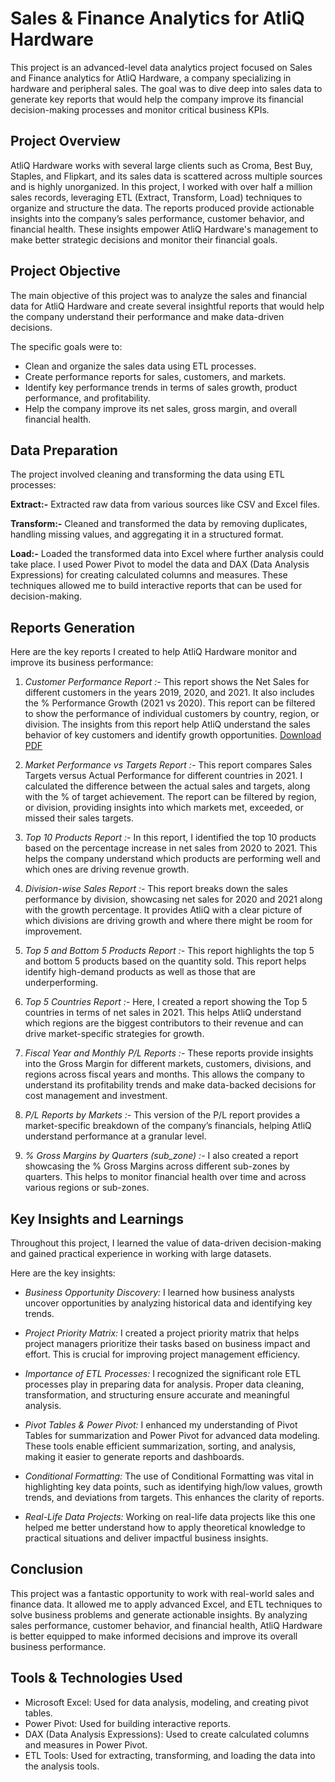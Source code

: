 # Sales & Finance Analytics for AtliQ Hardware
This project is an advanced-level data analytics project focused on Sales and Finance analytics for AtliQ Hardware, a company specializing in hardware and peripheral sales.
The goal was to dive deep into sales data to generate key reports that would help the company improve its financial decision-making processes and monitor critical business KPIs.

## Project Overview

AtliQ Hardware works with several large clients such as Croma, Best Buy, Staples, and Flipkart, and its sales data is scattered across multiple sources and is highly unorganized. 
In this project, I worked with over half a million sales records, leveraging ETL (Extract, Transform, Load) techniques to organize and structure the data. 
The reports produced provide actionable insights into the company’s sales performance, customer behavior, and financial health. 
These insights empower AtliQ Hardware's management to make better strategic decisions and monitor their financial goals.

## Project Objective
The main objective of this project was to analyze the sales and financial data for AtliQ Hardware and create several insightful reports that would help the company understand 
their performance and make data-driven decisions. 

The specific goals were to:

- Clean and organize the sales data using ETL processes.
- Create performance reports for sales, customers, and markets.
- Identify key performance trends in terms of sales growth, product performance, and profitability.
- Help the company improve its net sales, gross margin, and overall financial health.
  
## Data Preparation
The project involved cleaning and transforming the data using ETL processes:

**Extract:-** Extracted raw data from various sources like CSV and Excel files.

**Transform:-** Cleaned and transformed the data by removing duplicates, handling missing values, and aggregating it in a structured format.

**Load:-** Loaded the transformed data into Excel where further analysis could take place.
I used Power Pivot to model the data and DAX (Data Analysis Expressions) for creating calculated columns and measures. 
These techniques allowed me to build interactive reports that can be used for decision-making.

## Reports Generation
Here are the key reports I created to help AtliQ Hardware monitor and improve its business performance:

1. *Customer Performance Report :-*
This report shows the Net Sales for different customers in the years 2019, 2020, and 2021.
It also includes the % Performance Growth (2021 vs 2020). This report can be filtered to show the performance of individual customers by country, region, or division.
The insights from this report help AtliQ understand the sales behavior of key customers and identify growth opportunities.
[Download PDF](./path/to/your/file.pdf)


3. *Market Performance vs Targets Report :-*
This report compares Sales Targets versus Actual Performance for different countries in 2021.
I calculated the difference between the actual sales and targets, along with the % of target achievement. The report can be filtered by  region, or division, providing insights
into which markets met, exceeded, or missed their sales targets.

4. *Top 10 Products Report :-*
In this report, I identified the top 10 products based on the percentage increase in net sales from 2020 to 2021.
This helps the company understand which products are performing well and which ones are driving revenue growth.

5. *Division-wise Sales Report :-*
This report breaks down the sales performance by division, showcasing net sales for 2020 and 2021 along with the growth percentage.
It provides AtliQ with a clear picture of which divisions are driving growth and where there might be room for improvement.

6. *Top 5 and Bottom 5 Products Report :-*
This report highlights the top 5 and bottom 5 products based on the quantity sold.
This report helps identify high-demand products as well as those that are underperforming.

7. *Top 5 Countries Report :-*
Here, I created a report showing the Top 5 countries in terms of net sales in 2021.
This helps AtliQ understand which regions are the biggest contributors to their revenue and can drive market-specific strategies for growth.

8. *Fiscal Year and Monthly P/L Reports :-* These reports provide insights into the Gross Margin for different markets, customers, divisions, and regions across fiscal years and months.
This allows the company to understand its profitability trends and make data-backed decisions for cost management and investment.

9. *P/L Reports by Markets :-* This version of the P/L report provides a market-specific breakdown of the company’s financials, helping AtliQ understand performance at a granular level.

10. *% Gross Margins by Quarters (sub_zone) :-* I also created a report showcasing the % Gross Margins across different sub-zones by quarters. 
This helps to monitor financial health over time and across various regions or sub-zones.

## Key Insights and Learnings
Throughout this project, I learned the value of data-driven decision-making and gained practical experience in working with large datasets.

Here are the key insights:

- *Business Opportunity Discovery:* I learned how business analysts uncover opportunities by analyzing historical data and identifying key trends.

- *Project Priority Matrix:* I created a project priority matrix that helps project managers prioritize their tasks based on business impact and effort.
This is crucial for improving project management efficiency.

- *Importance of ETL Processes:* I recognized the significant role ETL processes play in preparing data for analysis.
Proper data cleaning, transformation, and structuring ensure accurate and meaningful analysis.

- *Pivot Tables & Power Pivot:* I enhanced my understanding of Pivot Tables for summarization and Power Pivot for advanced data modeling.
These tools enable efficient summarization, sorting, and analysis, making it easier to generate reports and dashboards.

- *Conditional Formatting:* The use of Conditional Formatting was vital in highlighting key data points, such as identifying high/low values, growth trends, and deviations from targets.
This enhances the clarity of reports.

- *Real-Life Data Projects:* Working on real-life data projects like this one helped me better understand how to apply theoretical knowledge to practical situations and deliver impactful business insights.

## Conclusion
This project was a fantastic opportunity to work with real-world sales and finance data. 
It allowed me to apply advanced Excel, and ETL techniques to solve business problems and generate actionable insights.
By analyzing sales performance, customer behavior, and financial health, AtliQ Hardware is better equipped to make informed decisions and improve its overall business performance.

## Tools & Technologies Used
- Microsoft Excel: Used for data analysis, modeling, and creating pivot tables.
- Power Pivot: Used for building interactive reports.
- DAX (Data Analysis Expressions): Used to create calculated columns and measures in Power Pivot.
- ETL Tools: Used for extracting, transforming, and loading the data into the analysis tools.
